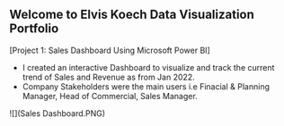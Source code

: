 ## Welcome to Elvis Koech Data Visualization Portfolio


[Project 1: Sales Dashboard Using Microsoft Power BI]

 + I created an interactive Dashboard to visualize and track the current trend of Sales and Revenue as from Jan 2022.
 + Company Stakeholders were the main users i.e Finacial & Planning Manager, Head of Commercial, Sales Manager.
 
 ![](Sales Dashboard.PNG)
